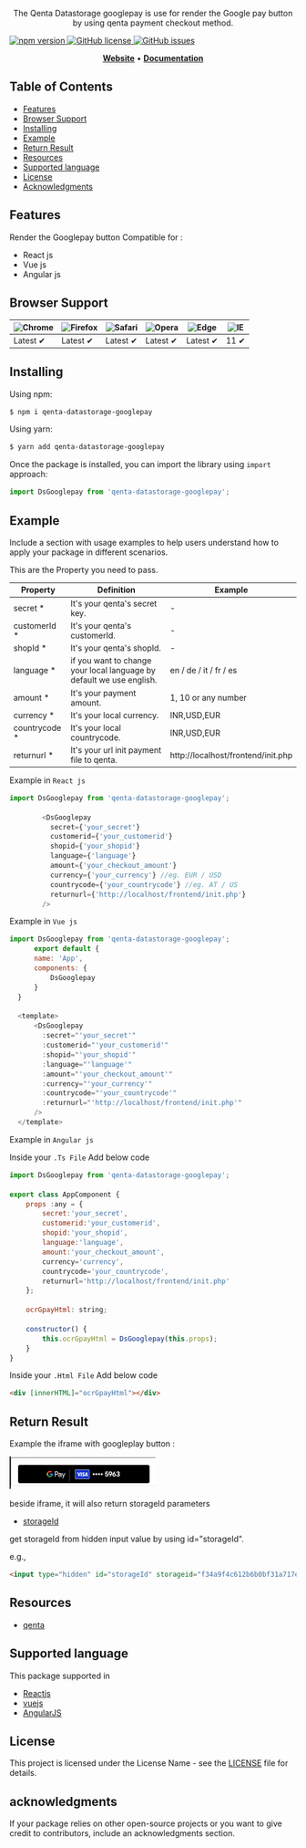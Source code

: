 <!-- <h1 align="center">
   <b>
        <a href="#">
        <img class="img" src="logo_qenta.png" style="width: 30%;" />
        </a><br>
    </b>
</h1> -->

<p align="center">The Qenta Datastorage googlepay is use for render the Google pay button by using qenta payment checkout method. </p>
    <p>
        <a href="#">
            <img src="https://badge.fury.io/js/your-package-name.svg" alt="npm version">
        </a>
        <a href="#">
            <img src="https://img.shields.io/github/license/your-username/your-repository-name" alt="GitHub license">
        </a>
        <a href="#">
            <img src="https://img.shields.io/github/issues/your-username/your-repository-name" alt="GitHub issues">
        </a>
    </p>
<p align="center">
    <a href="https://qenta.com/"><b>Website</b></a> •
    <a href="#"><b>Documentation</b></a>
</p>

<div align="center">

</div>

## Table of Contents
  - [Features](#Features)
  - [Browser Support](#Browser-Support)
  - [Installing](#installing)
  - [Example](#example)
  - [Return Result](#Return-Result)
  - [Resources](#Resources)
  - [Supported language](#Supported-language)
  - [License](#license)
  - [Acknowledgments](#acknowledgments)

## Features

Render the Googlepay button Compatible for : 
-  React js
-  Vue js
-  Angular js

## Browser Support

![Chrome](https://raw.githubusercontent.com/alrra/browser-logos/main/src/chrome/chrome_48x48.png) | ![Firefox](https://raw.githubusercontent.com/alrra/browser-logos/main/src/firefox/firefox_48x48.png) | ![Safari](https://raw.githubusercontent.com/alrra/browser-logos/main/src/safari/safari_48x48.png) | ![Opera](https://raw.githubusercontent.com/alrra/browser-logos/main/src/opera/opera_48x48.png) | ![Edge](https://raw.githubusercontent.com/alrra/browser-logos/main/src/edge/edge_48x48.png) | ![IE](https://raw.githubusercontent.com/alrra/browser-logos/master/src/archive/internet-explorer_9-11/internet-explorer_9-11_48x48.png) |
--- | --- | --- | --- | --- | --- |
Latest ✔ | Latest ✔ | Latest ✔ | Latest ✔ | Latest ✔ | 11 ✔ |
## Installing

Using npm:

```bash
$ npm i qenta-datastorage-googlepay
```

Using yarn:

```bash
$ yarn add qenta-datastorage-googlepay
```

Once the package is installed, you can import the library using `import` approach:

```js
import DsGooglepay from 'qenta-datastorage-googlepay';
```

## Example

Include a section with usage examples to help users understand how to apply your package in different scenarios.

This are the Property you need to pass.

| Property  |  Definition   | Example |
| -------- | ----------  | ------ |
| secret * | It's your qenta's secret key. | - |
| customerId * | It's your qenta's customerId. | - |
| shopId *| It's your qenta's shopId. | - |
| language *| if you want to change your local language by default we use english. | en / de / it / fr / es |
| amount *| It's your payment amount. | 1, 10 or any number |
| currency *| It's your local currency. | INR,USD,EUR |
| countrycode *| It's your local countrycode. | INR,USD,EUR |
| returnurl *| It's your url init payment file to qenta. | http://localhost/frontend/init.php |



Example in `React js`

```js
import DsGooglepay from 'qenta-datastorage-googlepay';

        <DsGooglepay
          secret={'your_secret'}
          customerid={'your_customerid'}
          shopid={'your_shopid'}
          language={'language'} 
          amount={'your_checkout_amount'}
          currency={'your_currency'} //eg. EUR / USD 
          countrycode={'your_countrycode'} //eg. AT / US 
          returnurl={'http://localhost/frontend/init.php'}
        />  

```

Example in `Vue js`

```js
import DsGooglepay from 'qenta-datastorage-googlepay';
      export default {
      name: 'App',
      components: {
          DsGooglepay
      }
  }

  <template>
      <DsGooglepay
        :secret="'your_secret'"
        :customerid="'your_customerid'"
        :shopid="'your_shopid'"
        :language="'language'"
        :amount="'your_checkout_amount'"
        :currency="'your_currency'"
        :countrycode="'your_countrycode'"
        :returnurl="'http://localhost/frontend/init.php'"
      />
  </template>
```

Example in `Angular js`

Inside your `.Ts File` Add below code
```js
import DsGooglepay from 'qenta-datastorage-googlepay';

export class AppComponent {
    props :any = {
        secret:'your_secret',
        customerid:'your_customerid',
        shopid:'your_shopid',
        language:'language',
        amount:'your_checkout_amount',
        currency='currency',
        countrycode='your_countrycode',
        returnurl='http://localhost/frontend/init.php'
    };

    ocrGpayHtml: string;

    constructor() {
        this.ocrGpayHtml = DsGooglepay(this.props);
    }
}
```
Inside your `.Html File` Add below code

```Html
<div [innerHTML]="ocrGpayHtml"></div>
```

## Return Result

 Example the iframe with googleplay button : 


![alt gpaybtn](img/gpay_btn_pic.png)

beside iframe, it will also return storageId parameters

- [storageId](https://guides.qenta.com/parameters/detailed-description/#storageId)

get storageId from hidden input value by using id="storageId".

e.g.,

```Html
<input type="hidden" id="storageId" storageid="f34a9f4c612b6b0bf31a717e11xxxxxx">
``` 
## Resources

* [qenta](https://qenta.com/)

## Supported language

This package supported in 
- [Reactjs](https://react.dev/) 
- [vuejs](https://vuejs.org/)
- [AngularJS](https://angularjs.org/)

## License

This project is licensed under the License Name - see the [LICENSE](LICENSE) file for details.

## acknowledgments
If your package relies on other open-source projects or you want to give credit to contributors, include an acknowledgments section.